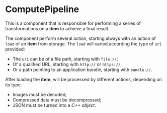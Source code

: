 # ComputePipeline

This is a component that is responsible for performing a series of transformations on a **item** to
achieve a final result.

The component perform several action, starting always with an action of ```load``` of an **item** from storage.
The ```load``` will varied according the type of ```uri``` provided:
- The ```uri``` can be of a file path, starting with ```file://```;
- Of a qualified URL, starting with ```http://``` or ```https://```;
- Or a path pointing to an application bundle, starting with ```bundle://```.

After loading the **item**, will be processed by different actions, depending on its type.
- Images must be decoded;
- Compressed data must be decompressed;
- JSON must be turned into a _C++ object_.